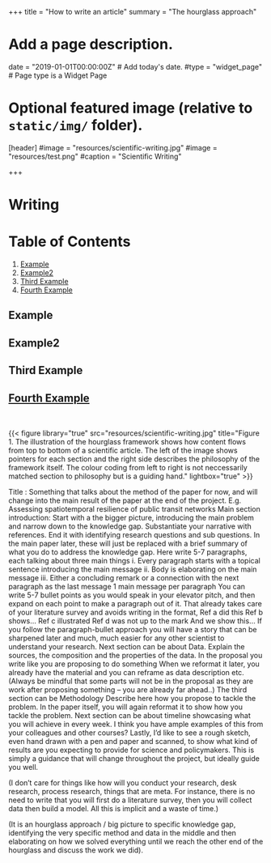 +++
title = "How to write an article"
summary =  "The hourglass approach"
# Add a page description.
date = "2019-01-01T00:00:00Z"  # Add today's date.
#type = "widget_page"  # Page type is a Widget Page

# Optional featured image (relative to `static/img/` folder).
[header]
#image = "resources/scientific-writing.jpg"
#image = "resources/test.png"
#caption = "Scientific Writing"

+++

# Writing


# Table of Contents
1. [Example](#example)
2. [Example2](#example2)
3. [Third Example](#third-example)
4. [Fourth Example](#fourth-examplehttpwwwfourthexamplecom)


## Example
## Example2
## Third Example
## [Fourth Example](http://www.fourthexample.com)

<br />

{{< figure library="true" src="resources/scientific-writing.jpg" title="Figure 1. The illustration of the hourglass framework shows how content flows from top to bottom of a scientific article. The left of the image shows pointers for each section and the right side describes the philosophy of the framework itself. The colour coding from left to right is not neccessarily matched section to philosophy but is a guiding hand." lightbox="true" >}}

Title : Something that talks about the method of the paper for now, and will change into the main result of the paper at the end of the project. E.g. Assessing spatiotemporal resilience of public transit networks
Main section introduction: Start with a the bigger picture, introducing the main problem and narrow down to the knowledge gap. Substantiate your narrative with references. End it with identifying research questions and sub questions. In the main paper later, these will just be replaced with a brief summary of what you do to address the knowledge gap.
Here write 5-7 paragraphs, each talking about three main things
                                                               i.      Every paragraph starts with a topical sentence introducing the main message
                                                             ii.      Body is elaborating on the main message
                                                           iii.      Either a concluding remark or a connection with the next paragraph as the last message
1 main message per paragraph
You can write 5-7 bullet points as you would speak in your elevator pitch, and then expand on each point to make a paragraph out of it.
That already takes care of your literature survey and avoids writing in the format,
Ref a did this
Ref b shows…
Ref c illustrated
Ref d was not up to the mark
And we show this…
If you follow the paragraph-bullet approach you will have a story that can be sharpened later and much, much easier for any other scientist to understand your research.
Next section can be about Data.
Explain the sources, the composition and the properties of the data.
In the proposal you write like you are proposing to do something
When we reformat it later, you already have the material and you can reframe as data description etc. (Always be mindful that some parts will not be in the proposal as they are work after proposing something – you are already far ahead..)
The third section can be Methodology
Describe here how you propose to tackle the problem.
In the paper itself, you will again reformat it to show how you tackle the problem.
Next section can be about timeline showcasing what you will achieve in every week. I think you have ample examples of this from your colleagues and other courses?
Lastly, I’d like to see a rough sketch, even hand drawn with a pen and paper and scanned, to show what kind of results are you expecting to provide for science and policymakers. This is simply a guidance that will change throughout the project, but ideally guide you well.

(I don’t care for things like how will you conduct your research, desk research, process research, things that are meta. For instance, there is no need to write that you will first do a literature survey, then you will collect data then build a model. All this is implicit and a waste of time.)

(It is an hourglass approach / big picture to specific knowledge gap, identifying the very specific method and data in the middle and then elaborating on how we solved everything until we reach the other end of the hourglass and discuss the work we did).
